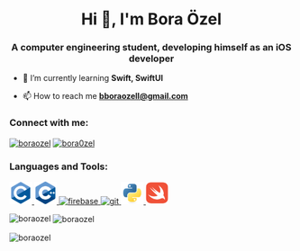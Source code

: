 <h1 align="center">Hi 👋, I'm Bora Özel</h1>
<h3 align="center">A computer engineering student, developing himself as an iOS developer</h3>

- 🌱 I’m currently learning **Swift, SwiftUI**

- 📫 How to reach me **bboraozell@gmail.com**

<h3 align="left">Connect with me:</h3>
<p align="left">
<a href="https://linkedin.com/in/boraozel" target="blank"><img align="center" src="https://raw.githubusercontent.com/rahuldkjain/github-profile-readme-generator/master/src/images/icons/Social/linked-in-alt.svg" alt="boraozel" height="30" width="40" /></a>
<a href="https://instagram.com/bora0zel" target="blank"><img align="center" src="https://raw.githubusercontent.com/rahuldkjain/github-profile-readme-generator/master/src/images/icons/Social/instagram.svg" alt="bora0zel" height="30" width="40" /></a>
</p>

<h3 align="left">Languages and Tools:</h3>
<p align="left"> <a href="https://www.cprogramming.com/" target="_blank" rel="noreferrer"> <img src="https://raw.githubusercontent.com/devicons/devicon/master/icons/c/c-original.svg" alt="c" width="40" height="40"/> </a> <a href="https://www.w3schools.com/cpp/" target="_blank" rel="noreferrer"> <img src="https://raw.githubusercontent.com/devicons/devicon/master/icons/cplusplus/cplusplus-original.svg" alt="cplusplus" width="40" height="40"/> </a> <a href="https://firebase.google.com/" target="_blank" rel="noreferrer"> <img src="https://www.vectorlogo.zone/logos/firebase/firebase-icon.svg" alt="firebase" width="40" height="40"/> </a> <a href="https://git-scm.com/" target="_blank" rel="noreferrer"> <img src="https://www.vectorlogo.zone/logos/git-scm/git-scm-icon.svg" alt="git" width="40" height="40"/> </a> <a href="https://www.python.org" target="_blank" rel="noreferrer"> <img src="https://raw.githubusercontent.com/devicons/devicon/master/icons/python/python-original.svg" alt="python" width="40" height="40"/> </a> <a href="https://developer.apple.com/swift/" target="_blank" rel="noreferrer"> <img src="https://raw.githubusercontent.com/devicons/devicon/master/icons/swift/swift-original.svg" alt="swift" width="40" height="40"/> </a> </p>

<p><img align="left" src="https://github-readme-stats.vercel.app/api/top-langs?username=boraozel&show_icons=true&locale=en&layout=compact" alt="boraozel" /></p>

<p>&nbsp;<img align="center" src="https://github-readme-stats.vercel.app/api?username=boraozel&show_icons=true&locale=en" alt="boraozel" /></p>

<p><img align="center" src="https://github-readme-streak-stats.herokuapp.com/?user=boraozel&" alt="boraozel" /></p>


